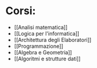 # Corsi:
- [[Analisi matematica]]
- [[Logica per l'informatica]]
- [[Architettura degli Elaboratori]]
- [[Programmazione]]
- [[Algebra e Geometria]]
- [[Algoritmi e strutture dati]]
